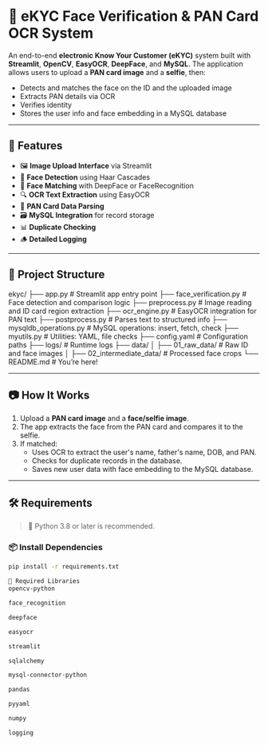 # 🧾 eKYC Face Verification & PAN Card OCR System

An end-to-end **electronic Know Your Customer (eKYC)** system built with **Streamlit**, **OpenCV**, **EasyOCR**, **DeepFace**, and **MySQL**. The application allows users to upload a **PAN card image** and a **selfie**, then:
- Detects and matches the face on the ID and the uploaded image
- Extracts PAN details via OCR
- Verifies identity
- Stores the user info and face embedding in a MySQL database

---

## 🚀 Features

- 🖼️ **Image Upload Interface** via Streamlit
- 🧠 **Face Detection** using Haar Cascades
- 👥 **Face Matching** with DeepFace or FaceRecognition
- 🔍 **OCR Text Extraction** using EasyOCR
- 🧾 **PAN Card Data Parsing**
- 🗃️ **MySQL Integration** for record storage
- 📊 **Duplicate Checking**
- 🪵 **Detailed Logging**

---

## 📂 Project Structure

ekyc/
├── app.py # Streamlit app entry point
├── face_verification.py # Face detection and comparison logic
├── preprocess.py # Image reading and ID card region extraction
├── ocr_engine.py # EasyOCR integration for PAN text
├── postprocess.py # Parses text to structured info
├── mysqldb_operations.py # MySQL operations: insert, fetch, check
├── myutils.py # Utilities: YAML, file checks
├── config.yaml # Configuration paths
├── logs/ # Runtime logs
├── data/
│ ├── 01_raw_data/ # Raw ID and face images
│ ├── 02_intermediate_data/ # Processed face crops
└── README.md # You’re here!


---

## 📷 How It Works

1. Upload a **PAN card image** and a **face/selfie image**.
2. The app extracts the face from the PAN card and compares it to the selfie.
3. If matched:
   - Uses OCR to extract the user's name, father's name, DOB, and PAN.
   - Checks for duplicate records in the database.
   - Saves new user data with face embedding to the MySQL database.

---

## 🛠️ Requirements

> 📌 Python 3.8 or later is recommended.

### 📦 Install Dependencies

```bash
pip install -r requirements.txt

🐍 Required Libraries
opencv-python

face_recognition

deepface

easyocr

streamlit

sqlalchemy

mysql-connector-python

pandas

pyyaml

numpy

logging